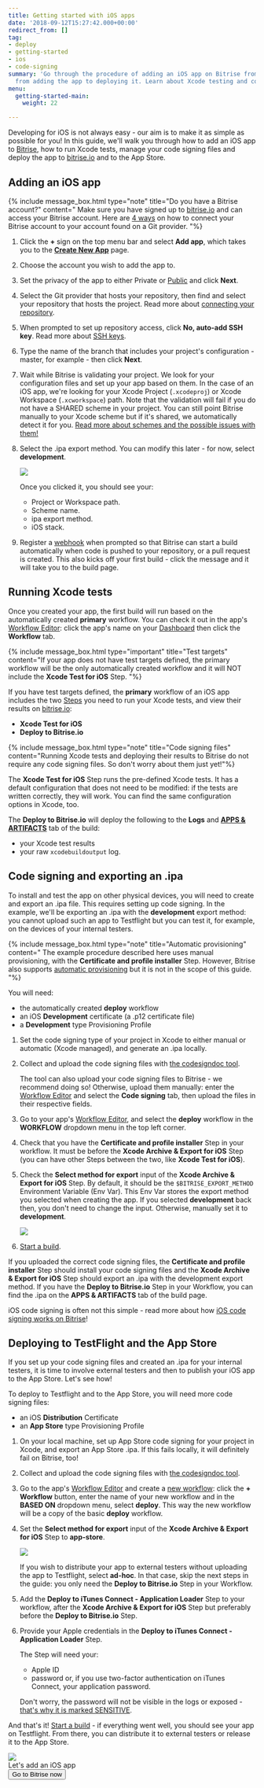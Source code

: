 ```yaml
---
title: Getting started with iOS apps
date: '2018-09-12T15:27:42.000+00:00'
redirect_from: []
tag:
- deploy
- getting-started
- ios
- code-signing
summary: 'Go through the procedure of adding an iOS app on Bitrise from start to finish,
  from adding the app to deploying it. Learn about Xcode testing and code signing. '
menu:
  getting-started-main:
    weight: 22

---
```

Developing for iOS is not always easy - our aim is to make it as simple as possible for you! In this guide, we'll walk you through how to add an iOS app to [Bitrise](https://app.bitrise.io/users/sign_in), how to run Xcode tests, manage your code signing files and deploy the app to [bitrise.io](https://www.bitrise.io) and to the App Store.

## Adding an iOS app

{% include message_box.html type="note" title="Do you have a Bitrise account?" content=" Make sure you have signed up to [bitrise.io](https://www.bitrise.io) and can access your Bitrise account. Here are [4 ways](https://devcenter.bitrise.io/getting-started/index#signing-up-to-bitrise) on how to connect your Bitrise account to your account found on a Git provider. "%}

1. Click the **+** sign on the top menu bar and select **Add app**, which takes you to the [**Create New App**](https://app.bitrise.io/apps/add) page.
2. Choose the account you wish to add the app to.
3. Set the privacy of the app to either Private or [Public](/getting-started/adding-a-new-app/public-apps) and click **Next**.
4. Select the Git provider that hosts your repository, then find and select your repository that hosts the project. Read more about [connecting your repository](/getting-started/adding-a-new-app/connecting-a-repository).
5. When prompted to set up repository access, click **No, auto-add SSH key**. Read more about [SSH keys](/getting-started/adding-a-new-app/setting-up-ssh-keys/).
6. Type the name of the branch that includes your project's configuration - master, for example - then click **Next**.
7. Wait while Bitrise is validating your project. We look for your configuration files and set up your app based on them. In the case of an iOS app, we're looking for your Xcode Project (`.xcodeproj`) or Xcode Workspace (`.xcworkspace`) path. Note that the validation will fail if you do not have a SHARED scheme in your project. You can still point Bitrise manually to your Xcode scheme but if it's shared, we automatically detect it for you. [Read more about schemes and the possible issues with them!](/troubleshooting/frequent-ios-issues/#xcode-scheme-not-found)
8. Select the .ipa export method. You can modify this later - for now, select **development**.

   ![](/img/ios-scanner-1.png)

   Once you clicked it, you should see your:
   * Project or Workspace path.
   * Scheme name.
   * ipa export method.
   * iOS stack.
9. Register a [webhook](/webhooks/index/) when prompted so that Bitrise can start a build automatically when code is pushed to your repository, or a pull request is created. This also kicks off your first build - click the message and it will take you to the build page.

## Running Xcode tests

Once you created your app, the first build will run based on the automatically created **primary** workflow. You can check it out in the app's [Workflow Editor](/getting-started/getting-started-workflows): click the app's name on your [Dashboard](https://app.bitrise.io/dashboard/builds) then click the **Workflow** tab.

{% include message_box.html type="important" title="Test targets" content="If your app does not have test targets defined, the primary workflow will be the only automatically created workflow and it will NOT include the **Xcode Test for iOS** Step. "%}

If you have test targets defined, the **primary** workflow of an iOS app includes the two [Steps](/getting-started/getting-started-steps) you need to run your Xcode tests, and view their results on [bitrise.io](https://bitrise.io):

* **Xcode Test for iOS**
* **Deploy to Bitrise.io**

{% include message_box.html type="note" title="Code signing files" content="Running Xcode tests and deploying their results to Bitrise do not require any code signing files. So don't worry about them just yet!"%}

The **Xcode Test for iOS** Step runs the pre-defined Xcode tests. It has a default configuration that does not need to be modified: if the tests are written correctly, they will work. You can find the same configuration options in Xcode, too.

The **Deploy to Bitrise.io** will deploy the following to the **Logs** and [**APPS & ARTIFACTS**](/builds/build-artifacts-online/) tab of the build:

* your Xcode test results
* your raw `xcodebuildoutput` log.

## Code signing and exporting an .ipa

To install and test the app on other physical devices, you will need to create and export an .ipa file. This requires setting up code signing. In the example, we'll be exporting an .ipa with the **development** export method: you cannot upload such an app to Testflight but you can test it, for example, on the devices of your internal testers.

{% include message_box.html type="note" title="Automatic provisioning" content=" The example procedure described here uses manual provisioning, with the **Certificate and profile installer** Step. However, Bitrise also supports [automatic provisioning](/code-signing/ios-code-signing/ios-auto-provisioning/) but it is not in the scope of this guide.
"%}

You will need:

* the automatically created **deploy** workflow
* an iOS **Development** certificate (a .p12 certificate file)
* a **Development** type Provisioning Profile

1. Set the code signing type of your project in Xcode to either manual or automatic (Xcode managed), and generate an .ipa locally.
2. Collect and upload the code signing files with [the codesigndoc tool](/code-signing/ios-code-signing/collecting-files-with-codesigndoc/).

   The tool can also upload your code signing files to Bitrise - we recommend doing so! Otherwise, upload them manually: enter the [Workflow Editor](https://app.bitrise.io/dashboard/builds) and select the **Code signing** tab, then upload the files in their respective fields.
3. Go to your app's [Workflow Editor](https://app.bitrise.io/dashboard/builds), and select the **deploy** workflow in the **WORKFLOW** dropdown menu in the top left corner.
4. Check that you have the **Certificate and profile installer** Step in your workflow. It must be before the **Xcode Archive & Export for iOS** Step (you can have other Steps between the two, like **Xcode Test for iOS**).
5. Check the **Select method for export** input of the **Xcode Archive & Export for iOS** Step. By default, it should be the `$BITRISE_EXPORT_METHOD` Environment Variable (Env Var). This Env Var stores the export method you selected when creating the app. If you selected **development** back then, you don't need to change the input. Otherwise, manually set it to **development**.

   ![](/img/export-method.png)
6. [Start a build](/builds/starting-builds-manually/).

If you uploaded the correct code signing files, the **Certificate and profile installer** Step should install your code signing files and the **Xcode Archive & Export for iOS** Step should export an .ipa with the development export method. If you have the **Deploy to Bitrise.io** Step in your Workflow, you can find the .ipa on the **APPS & ARTIFACTS** tab of the build page.

iOS code signing is often not this simple - read more about how [iOS code signing works on Bitrise](/code-signing/ios-code-signing/code-signing)!

## Deploying to TestFlight and the App Store

If you set up your code signing files and created an .ipa for your internal testers, it is time to involve external testers and then to publish your iOS app to the App Store. Let's see how!

To deploy to Testflight and to the App Store, you will need more code signing files:

* an iOS **Distribution** Certificate
* an **App Store** type Provisioning Profile

1. On your local machine, set up App Store code signing for your project in Xcode, and export an App Store .ipa. If this fails locally, it will definitely fail on Bitrise, too!
2. Collect and upload the code signing files with [the codesigndoc tool](/code-signing/ios-code-signing/collecting-files-with-codesigndoc/).
3. Go to the app's [Workflow Editor](https://app.bitrise.io/dashboard/builds) and create a [new workflow](/getting-started/getting-started-workflows/): click the **+ Workflow** button, enter the name of your new workflow and in the **BASED ON** dropdown menu, select **deploy**. This way the new workflow will be a copy of the basic **deploy** workflow.
4. Set the **Select method for export** input of the **Xcode Archive & Export for iOS** Step to **app-store**.

   ![](/img/app-store-export-method-1.png)

   If you wish to distribute your app to external testers without uploading the app to Testflight, select **ad-hoc**. In that case, skip the next steps in the guide: you only need the **Deploy to Bitrise.io** Step in your Workflow.
5. Add the **Deploy to iTunes Connect - Application Loader** Step to your workflow, after the **Xcode Archive & Export for iOS** Step but preferably before the **Deploy to Bitrise.io** Step.
6. Provide your Apple credentials in the **Deploy to iTunes Connect - Application Loader** Step.

   The Step will need your:
   * Apple ID
   * password or, if you use two-factor authentication on iTunes Connect, your application password.

   Don't worry, the password will not be visible in the logs or exposed - [that's why it is marked SENSITIVE](/builds/env-vars-secret-env-vars#about-secrets).

And that's it! [Start a build](/builds/Starting-builds-manually/) - if everything went well, you should see your app on Testflight. From there, you can distribute it to external testers or release it to the App Store.

<div class="banner">
<img src="/assets/images/banner-bg-888x170.png" style="border: none;">
<div class="deploy-text">Let's add an iOS app</div>
<a target="_blank" href="https://app.bitrise.io/apps/add"><button class="button">Go to Bitrise now</button></a>
</div>